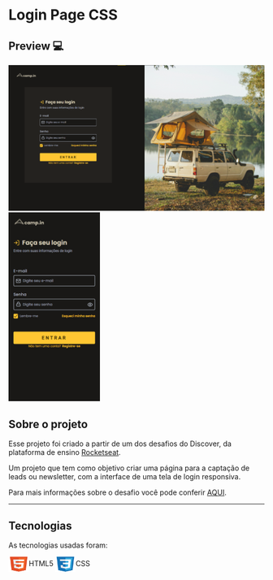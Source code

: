 # Login Page CSS
## Preview 💻

<div style="display: inline-block">
  <img src="./Preview/loginForm-DescktopLayout.png" width="650px"/>
  <img src="./Preview/loginForm-MobileLayout.png" width="180px"/>
</div>


## Sobre o projeto 

Esse projeto foi criado a partir de um dos desafios do Discover, da plataforma de ensino [Rocketseat](https://app.rocketseat.com.br/discover).

Um projeto que tem como objetivo criar uma página para a captação de leads ou newsletter, com a interface de uma tela de login responsiva.

Para mais informações sobre o desafio você pode conferir [AQUI](https://efficient-sloth-d85.notion.site/Desafio-Login-Form-CSS-a10caea5a183494e97eb9ce4f33536b3).

---

## Tecnologias 

As tecnologias usadas foram:
<div style="display: inline-block">
   <img align="center" alt="Luccas-HTML" height="30" width="40" src="https://raw.githubusercontent.com/devicons/devicon/master/icons/html5/html5-original.svg">HTML5
   <img align="center" alt="Luccas-CSS" height="30" width="40" src="https://raw.githubusercontent.com/devicons/devicon/master/icons/css3/css3-original.svg">CSS
 </div>



